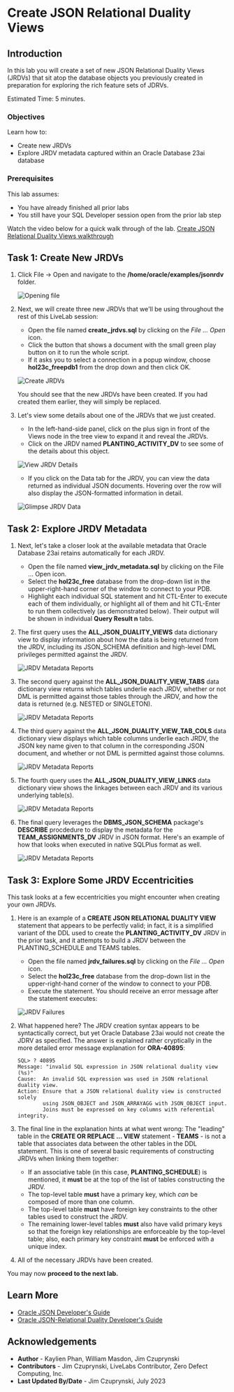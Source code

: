 # Create JSON Relational Duality Views

## Introduction

In this lab you will create a set of new JSON Relational Duality Views (JRDVs) that sit atop the database objects you previously created in preparation for exploring the rich feature sets of JDRVs.

Estimated Time: 5 minutes.

### Objectives
Learn how to:
- Create new JRDVs
- Explore JRDV metadata captured within an Oracle Database 23ai database

### Prerequisites
This lab assumes:
- You have already finished all prior labs
- You still have your SQL Developer session open from the prior lab step

Watch the video below for a quick walk through of the lab.
[Create JSON Relational Duality Views walkthrough](videohub:1_16ew3f5s)

## Task 1: Create New JRDVs

1. Click File -> Open and navigate to the **/home/oracle/examples/jsonrdv** folder.

    ![Opening file](images/file-open-create-jrdvs.png)

2. Next, we will create three new JRDVs that we'll be using throughout the rest of this LiveLab session:

    - Open the file named **create_jrdvs.sql** by clicking on the *File ... Open* icon.
    - Click the button that shows a document with the small green play button on it to run the whole script.
    - If it asks you to select a connection in a popup window, choose **hol23c_freepdb1** from the drop down and then click OK.

    ![Create JRDVs](./images/execute-create-jrdvs.png)

    You should see that the new JRDVs have been created. If you had created them earlier, they will simply be replaced.

3. Let's view some details about one of the JRDVs that we just created.

    - In the left-hand-side panel, click on the plus sign in front of the Views node in the tree view to expand it and reveal the JRDVs.
    - Click on the JRDV named **PLANTING\_ACTIVITY\_DV** to see some of the details about this object.

    ![View JRDV Details](./images/view-jrdvs-in-tree.png)

    - If you click on the Data tab for the JRDV, you can view the data returned as individual JSON documents. Hovering over the row will also display the JSON-formatted information in detail.

    ![Glimpse JRDV Data](./images/view-jrdvs-data-from-tab.png)

## Task 2: Explore JRDV Metadata

1. Next, let's take a closer look at the available metadata that Oracle Database 23ai retains automatically for each JRDV.

    - Open the file named **view\_jrdv\_metadata.sql** by clicking on the File ... Open icon.
    - Select the **hol23c\_free** database from the drop-down list in the upper-right-hand corner of the window  to connect to your PDB.
    - Highlight each individual SQL statement and hit CTL-Enter to execute each of them individually, or highlight all of them and hit CTL-Enter to run them collectively (as demonstrated below). Their output will be shown in individual **Query Result n** tabs.

2. The first query uses the **ALL\_JSON\_DUALITY\_VIEWS** data dictionary view to display information about how the data is being returned from the JRDV, including its JSON_SCHEMA definition and high-level DML privileges permitted against the JRDV.

    ![JRDV Metadata Reports](./images/view-jrdv-metadata-1.png)

3. The second query against the **ALL\_JSON\_DUALITY\_VIEW\_TABS** data dictionary view returns which tables underlie each JRDV, whether or not DML is permitted against those tables through the JRDV, and how the data is returned (e.g. NESTED or SINGLETON).

    ![JRDV Metadata Reports](./images/view-jrdv-metadata-2.png)

4. The third query against the **ALL\_JSON\_DUALITY\_VIEW\_TAB\_COLS** data dictionary view displays which table columns underlie each JRDV, the JSON key name given to that column in the corresponding JSON document, and whether or not DML is permitted against those columns.

    ![JRDV Metadata Reports](./images/view-jrdv-metadata-3.png)

5. The fourth query uses the **ALL\_JSON\_DUALITY\_VIEW\_LINKS** data dictionary view shows the linkages between each JRDV and its various underlying table(s).

    ![JRDV Metadata Reports](./images/view-jrdv-metadata-4.png)

6. The final query leverages the **DBMS\_JSON\_SCHEMA** package's **DESCRIBE** procdedure to display the metadata for the **TEAM\_ASSIGNMENTS\_DV** JRDV in JSON format. Here's an example of how that looks when executed in native SQLPlus format as well.

    ![JRDV Metadata Reports](./images/view-jrdv-metadata-5.png)

## Task 3: Explore Some JRDV Eccentricities

This task looks at a few eccentricities you might encounter when creating your own JRDVs.

1. Here is an example of a **CREATE JSON RELATIONAL DUALITY VIEW** statement that appears to be perfectly valid; in fact, it is a simplified variant of the DDL used to create the **PLANTING\_ACTIVITY\_DV** JRDV in the prior task, and it attempts to build a JRDV between the PLANTING_SCHEDULE and TEAMS tables.

    - Open the file named **jrdv\_failures.sql** by clicking on the *File ... Open* icon. 
    - Select the **hol23c\_free** database from the drop-down list in the upper-right-hand corner of the window to connect to your PDB. 
    - Execute the statement. You should receive an error message after the statement executes:

   ![JRDV Failures](./images/jrdv-failures.png)

2. What happened here? The JRDV creation syntax appears to be syntactically correct, but yet Oracle Database 23ai would not create the JDRV as specified. The answer is explained rather cryptically in the more detailed error message explanation for **ORA-40895**:

    ```
    SQL> ? 40895
    Message: "invalid SQL expression in JSON relational duality view (%s)"
    Cause:  An invalid SQL expression was used in JSON relational duality view.
    Action: Ensure that a JSON relational duality view is constructed solely
            using JSON_OBJECT and JSON_ARRAYAGG with JSON_OBJECT input.
            Joins must be expressed on key columns with referential integrity.
    ```

3. The final line in the explanation hints at what went wrong: The "leading" table in the **CREATE OR REPLACE ... VIEW** statement - **TEAMS** - is not a table that associates data between the other tables in the DDL statement. This is one of several basic requirements of constructing JRDVs when linking them together:

    - If an associative table (in this case, **PLANTING\_SCHEDULE**) is mentioned, it **must** be at the top of the list of tables constructing the JRDV.
    - The top-level table **must** have a primary key, which *can* be composed of more than one column.
    - The top-level table **must** have foreign key constraints to the other tables used to construct the JRDV.
    - The remaining lower-level tables **must** also have valid primary keys so that the foreign key relationships are enforceable by the top-level table; also, each primary key constraint **must** be enforced with a unique index.

4. All of the necessary JRDVs have been created.

You may now **proceed to the next lab.**


## Learn More
* [Oracle JSON Developer's Guide](https://docs.oracle.com/en/database/oracle/oracle-database/23/adjsn/)
* [Oracle JSON-Relational Duality Developer's Guide](https://docs.oracle.com/en/database/oracle/oracle-database/23/jsnvu/)

## Acknowledgements
* **Author** - Kaylien Phan, William Masdon, Jim Czuprynski
* **Contributors** - Jim Czuprynski, LiveLabs Contributor, Zero Defect Computing, Inc.
* **Last Updated By/Date** - Jim Czuprynski, July 2023